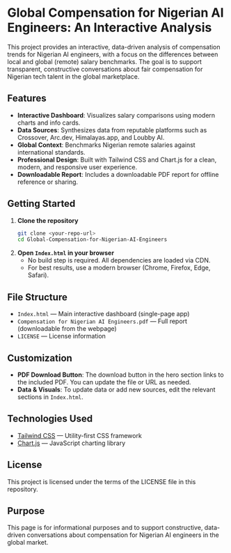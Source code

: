 # Global Compensation for Nigerian AI Engineers: An Interactive Analysis

This project provides an interactive, data-driven analysis of compensation trends for Nigerian AI engineers, with a focus on the differences between local and global (remote) salary benchmarks. The goal is to support transparent, constructive conversations about fair compensation for Nigerian tech talent in the global marketplace.

## Features

- **Interactive Dashboard**: Visualizes salary comparisons using modern charts and info cards.
- **Data Sources**: Synthesizes data from reputable platforms such as Crossover, Arc.dev, Himalayas.app, and Loubby AI.
- **Global Context**: Benchmarks Nigerian remote salaries against international standards.
- **Professional Design**: Built with Tailwind CSS and Chart.js for a clean, modern, and responsive user experience.
- **Downloadable Report**: Includes a downloadable PDF report for offline reference or sharing.

## Getting Started

1. **Clone the repository**
   ```bash
   git clone <your-repo-url>
   cd Global-Compensation-for-Nigerian-AI-Engineers
   ```
2. **Open `Index.html` in your browser**
   - No build step is required. All dependencies are loaded via CDN.
   - For best results, use a modern browser (Chrome, Firefox, Edge, Safari).

## File Structure

- `Index.html` — Main interactive dashboard (single-page app)
- `Compensation for Nigerian AI Engineers.pdf` — Full report (downloadable from the webpage)
- `LICENSE` — License information

## Customization

- **PDF Download Button**: The download button in the hero section links to the included PDF. You can update the file or URL as needed.
- **Data & Visuals**: To update data or add new sources, edit the relevant sections in `Index.html`.

## Technologies Used

- [Tailwind CSS](https://tailwindcss.com/) — Utility-first CSS framework
- [Chart.js](https://www.chartjs.org/) — JavaScript charting library

## License

This project is licensed under the terms of the LICENSE file in this repository.

## Purpose

This page is for informational purposes and to support constructive, data-driven conversations about compensation for Nigerian AI engineers in the global market.
